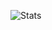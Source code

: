 ![Stats](https://github-readme-stats.vercel.app/api?username=mafikul5320&show_icons=true&hide_border=false&bg_color=0D1117&title_color=00FF99&text_color=FFFFFF&icon_color=00FF99)
